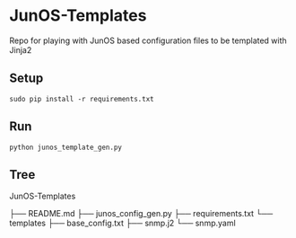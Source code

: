 # JunOS-Templates
Repo for playing with JunOS based configuration files to be templated with Jinja2

## Setup ##
`sudo pip install -r requirements.txt`

## Run ##
`python junos_template_gen.py`

## Tree ##
JunOS-Templates

├── README.md
├── junos_config_gen.py
├── requirements.txt
└── templates
    ├── base_config.txt
    ├── snmp.j2
    └── snmp.yaml